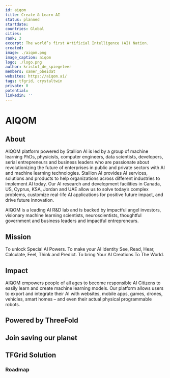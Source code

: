 ```yaml
---
id: aiqom
title: Create & Learn AI
status: planned
startdate: 
countries: Global
cities: 
rank: 3
excerpt: The world’s first Artificial Intelligence (AI) Nation.
created:
image: ./aiqom.png
image_caption: aiqom
logo: ./logo.png
author: kristof_de_spiegeleer
members: samer_obeidat
websites: https://aiqom.ai/
tags: tfgrid, crystaltwin
private: 0
potential:
linkedin: ''
---
```


# AIQOM

## About
AIQOM platform powered by Stallion AI is led by a group of machine learning PhDs, physicists, computer engineers, data scientists, developers, serial entrepreneurs and business leaders who are passionate about revolutionizing the future of enterprises in public and private sectors with AI and machine learning technologies. Stallion AI provides AI services, solutions and products to help organizations across different industries to implement AI today. Our AI research and development facilities in Canada, US, Cyprus, KSA, Jordan and UAE allow us to solve today’s complex problems, customize real-life AI applications for positive future impact, and drive future innovation.

AIQOM is  a leading AI R&D lab and is backed by impactful angel investors, visionary machine learning scientists, neuroscientists, thoughtful government and business leaders and impactful entrepreneurs.

## Mission

To unlock Special AI Powers. To make your AI Identity See, Read, Hear, Calculate, Feel, Think and Predict. To bring Your AI Creations To The World.


## Impact

AIQOM empowers people of all ages to become responsible AI Citizens to easily learn and create machine learning models. Our platform allows users to export and integrate their AI with websites, mobile apps, games, drones, vehicles, smart homes – and even their actual physical programmable robots.

## Powered by ThreeFold


## Join saving our planet


## TFGrid Solution

### Roadmap

